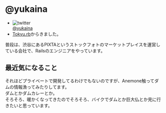 # @yukaina

* ![twitter](https://avatars0.githubusercontent.com/u/270915?v=3&s=96)  
[@yukaina](https://twitter.com/yukaina)
* [Tokyu.rb](https://www.facebook.com/groups/928069233888488/)からきました。
  
普段は、渋谷にあるPIXTAというストックフォトのマーケットプレイスを運営している会社で、Railsのエンジニアをやっています。  

## 最近気になること
それほどプライベートで開発してるわけでもないのですが、Anemone触ってダムの情報漁ってみたりしてます。  
ダムとかダムカレーとか。  
そろそろ、暖かくなってきたのでそろそろ、バイクでダムとか巨大仏とか見に行きたいと思っています。  
